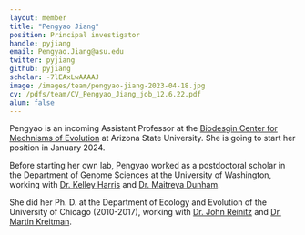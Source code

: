 ```yaml
---
layout: member
title: "Pengyao Jiang"
position: Principal investigator
handle: pyjiang
email: Pengyao.Jiang@asu.edu
twitter: pyjiang
github: pyjiang
scholar: -7lEAxLwAAAAJ
image: /images/team/pengyao-jiang-2023-04-18.jpg
cv: /pdfs/team/CV_Pengyao_Jiang_job_12.6.22.pdf
alum: false
---
```

Pengyao is an incoming Assistant Professor at the [Biodesgin Center for Mechnisms of Evolution] at Arizona State University. She is going to start her position in January 2024. 

Before starting her own lab, Pengyao worked as a postdoctoral scholar in the Department of Genome Sciences at the University of Washington, working with 
[Dr. Kelley Harris] and [Dr. Maitreya Dunham]. 

She did her  Ph. D. at the Department of Ecology and Evolution of the University of Chicago (2010-2017), working with [Dr. John Reinitz] and [Dr. Martin Kreitman]. 


[Biodesgin Center for Mechnisms of Evolution]: https://biodesign.asu.edu/mechanisms-of-evolution/
[Dr. Kelley Harris]: https://www.gs.washington.edu/faculty/harris.htm
[Dr. Maitreya Dunham]: https://www.gs.washington.edu/faculty/dunham.htm
[Dr. John Reinitz]: https://camb.uchicago.edu/program/faculty/john-reinitz
[Dr. Martin Kreitman]: https://openwetware.org/wiki/Kreitman:Contact